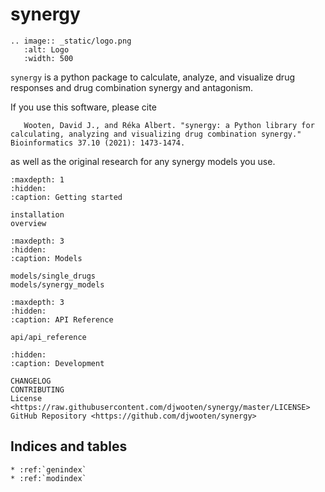 # **synergy**

```{eval-rst}
.. image:: _static/logo.png
   :alt: Logo
   :width: 500
```

`synergy` is a python package to calculate, analyze, and visualize drug responses and drug combination synergy and antagonism.

If you use this software, please cite

```
   Wooten, David J., and Réka Albert. "synergy: a Python library for calculating, analyzing and visualizing drug combination synergy." Bioinformatics 37.10 (2021): 1473-1474.
```

as well as the original research for any synergy models you use.

```{toctree}
:maxdepth: 1
:hidden:
:caption: Getting started

installation
overview
```

```{toctree}
:maxdepth: 3
:hidden:
:caption: Models

models/single_drugs
models/synergy_models
```

```{toctree}
:maxdepth: 3
:hidden:
:caption: API Reference

api/api_reference
```

```{toctree}
:hidden:
:caption: Development

CHANGELOG
CONTRIBUTING
License <https://raw.githubusercontent.com/djwooten/synergy/master/LICENSE>
GitHub Repository <https://github.com/djwooten/synergy>
```

## Indices and tables

```{eval-rst}
* :ref:`genindex`
* :ref:`modindex`
```